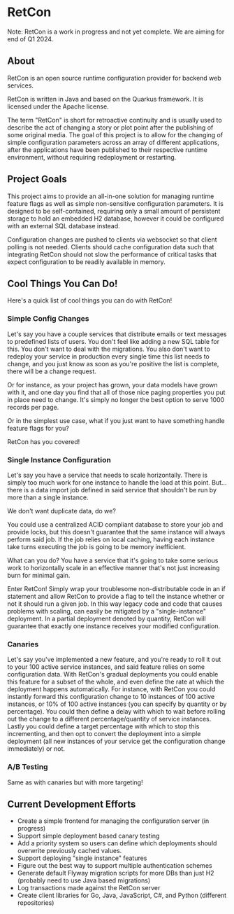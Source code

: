 # RetCon

Note: RetCon is a work in progress and not yet complete. We are aiming for end of Q1 2024.

## About
RetCon is an open source runtime configuration provider for backend web services.

RetCon is written in Java and based on the Quarkus framework. It is licensed under the Apache license.

The term "RetCon" is short for retroactive continuity and is usually used to describe the act of changing a story or plot point after the publishing of some original media. The goal of this project is to allow for the changing of simple configuration parameters across an array of different applications, after the applications have been published to their respective runtime environment, without requiring redeployment or restarting.

## Project Goals
This project aims to provide an all-in-one solution for managing runtime feature flags as well as simple non-sensitive configuration parameters. It is designed to be self-contained, requiring only a small amount of persistent storage to hold an embedded H2 database, however it could be configured with an external SQL database instead.

Configuration changes are pushed to clients via websocket so that client polling is not needed. Clients should cache configuration data such that integrating RetCon should not slow the performance of critical tasks that expect configuration to be readily available in memory.

## Cool Things You Can Do!
Here's a quick list of cool things you can do with RetCon!

### Simple Config Changes
Let's say you have a couple services that distribute emails or text messages to predefined lists of users. You don't feel like adding a new SQL table for this. You don't want to deal with the migrations. You also don't want to redeploy your service in production every single time this list needs to change, and you just know as soon as you're positive the list is complete, there will be a change request. 

Or for instance, as your project has grown, your data models have grown with it, and one day you find that all of those nice paging properties you put in place need to change. It's simply no longer the best option to serve 1000 records per page.

Or in the simplest use case, what if you just want to have something handle feature flags for you? 

RetCon has you covered!

### Single Instance Configuration
Let's say you have a service that needs to scale horizontally. There is simply too much work for one instance to handle the load at this point. But... there is a data import job defined in said service that shouldn't be run by more than a single instance.

We don't want duplicate data, do we?

You could use a centralized ACID compliant database to store your job and provide locks, but this doesn't guarantee that the same instance will always perform said job. If the job relies on local caching, having each instance take turns executing the job is going to be memory inefficient. 

What can you do? You have a service that it's going to take some serious work to horizontally scale in an effective manner that's not just increasing burn for minimal gain.

Enter RetCon! Simply wrap your troublesome non-distributable code in an if statement and allow RetCon to provide a flag to tell the instance whether or not it should run a given job. In this way legacy code and code that causes problems with scaling, can easily be mitigated by a "single-instance" deployment. In a partial deployment denoted by quantity, RetCon will guarantee that exactly one instance receives your modified configuration.

### Canaries
Let's say you've implemented a new feature, and you're ready to roll it out to your 100 active service instances, and said feature relies on some configuration data. With RetCon's gradual deployments you could enable this feature for a subset of the whole, and even define the rate at which the deployment happens automatically. 
For instance, with RetCon you could instantly forward this configuration change to 10 instances of 100 active instances, or 10% of 100 active instances (you can specify by quantity or by percentage). You could then define a delay with which to wait before rolling out the change to a different percentage/quantity of service instances.
Lastly you could define a target percentage with which to stop this incrementing, and then opt to convert the deployment into a simple deployment (all new instances of your service get the configuration change immediately) or not.

### A/B Testing
Same as with canaries but with more targeting!

## Current Development Efforts
- Create a simple frontend for managing the configuration server (in progress)
- Support simple deployment based canary testing
- Add a priority system so users can define which deployments should overwrite previously cached values.
- Support deploying "single instance" features
- Figure out the best way to support multiple authentication schemes
- Generate default Flyway migration scripts for more DBs than just H2 (probably need to use Java based migrations)
- Log transactions made against the RetCon server
- Create client libraries for Go, Java, JavaScript, C#, and Python (different repositories)
